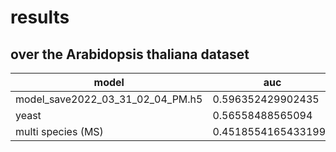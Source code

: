 # results

## over the Arabidopsis thaliana dataset

| model                            | auc                 | acc                | precision          | recall             |
|----------------------------------|---------------------|--------------------|--------------------|--------------------|
| model_save2022_03_31_02_04_PM.h5 | 0.596352429902435   | 0.56636553161918   | 0.6385372714486639 | 0.5529841656516443 |
| yeast                            | 0.56558488565094    | 0.546907574704656  | 0.6011976047904192 | 0.6114494518879415 |
| multi species (MS)               | 0.45185541654331995 | 0.4419735927727589 | 0.5671641791044776 | 0.0925700365408039 |